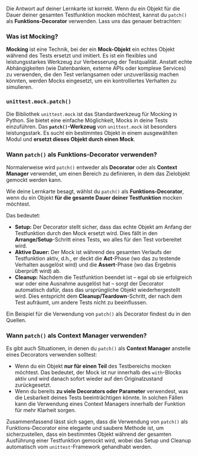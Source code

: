 Die Antwort auf deiner Lernkarte ist korrekt. Wenn du ein Objekt für die Dauer deiner gesamten Testfunktion mocken möchtest, kannst du `patch()` als **Funktions-Decorator** verwenden. Lass uns das genauer betrachten:

### Was ist Mocking?
**Mocking** ist eine Technik, bei der ein **Mock-Objekt** ein echtes Objekt während des Tests ersetzt und imitiert. Es ist ein flexibles und leistungsstarkes Werkzeug zur Verbesserung der Testqualität. Anstatt echte Abhängigkeiten (wie Datenbanken, externe APIs oder komplexe Services) zu verwenden, die den Test verlangsamen oder unzuverlässig machen könnten, werden Mocks eingesetzt, um ein kontrolliertes Verhalten zu simulieren.

### `unittest.mock.patch()`
Die Bibliothek `unittest.mock` ist das Standardwerkzeug für Mocking in Python. Sie bietet eine einfache Möglichkeit, Mocks in deine Tests einzuführen. Das **`patch()`-Werkzeug** von `unittest.mock` ist besonders leistungsstark. Es sucht ein bestimmtes Objekt in einem ausgewählten Modul und **ersetzt dieses Objekt durch einen Mock**.

### Wann `patch()` als Funktions-Decorator verwenden?
Normalerweise wird `patch()` entweder als **Decorator** oder als **Context Manager** verwendet, um einen Bereich zu definieren, in dem das Zielobjekt gemockt werden kann.

Wie deine Lernkarte besagt, wählst du `patch()` als **Funktions-Decorator**, wenn du ein Objekt **für die gesamte Dauer deiner Testfunktion** mocken möchtest.

Das bedeutet:
*   **Setup:** Der Decorator stellt sicher, dass das echte Objekt am Anfang der Testfunktion durch den Mock ersetzt wird. Dies fällt in den **Arrange/Setup**-Schritt eines Tests, wo alles für den Test vorbereitet wird.
*   **Aktive Dauer:** Der Mock ist während des gesamten Verlaufs der Testfunktion aktiv, d.h., er deckt die **Act**-Phase (wo das zu testende Verhalten ausgelöst wird) und die **Assert**-Phase (wo das Ergebnis überprüft wird) ab.
*   **Cleanup:** Nachdem die Testfunktion beendet ist – egal ob sie erfolgreich war oder eine Ausnahme ausgelöst hat – sorgt der Decorator automatisch dafür, dass das ursprüngliche Objekt wiederhergestellt wird. Dies entspricht dem **Cleanup/Teardown**-Schritt, der nach dem Test aufräumt, um andere Tests nicht zu beeinflussen.

Ein Beispiel für die Verwendung von `patch()` als Decorator findest du in den Quellen.

### Wann `patch()` als Context Manager verwenden?
Es gibt auch Situationen, in denen du `patch()` als **Context Manager** anstelle eines Decorators verwenden solltest:
*   Wenn du ein Objekt **nur für einen Teil** des Testbereichs mocken möchtest. Das bedeutet, der Mock ist nur innerhalb des `with`-Blocks aktiv und wird danach sofort wieder auf den Originalzustand zurückgesetzt.
*   Wenn du bereits **zu viele Decorators oder Parameter** verwendest, was die Lesbarkeit deines Tests beeinträchtigen könnte. In solchen Fällen kann die Verwendung eines Context Managers innerhalb der Funktion für mehr Klarheit sorgen.

Zusammenfassend lässt sich sagen, dass die Verwendung von `patch()` als Funktions-Decorator eine elegante und saubere Methode ist, um sicherzustellen, dass ein bestimmtes Objekt während der gesamten Ausführung einer Testfunktion gemockt wird, wobei das Setup und Cleanup automatisch vom `unittest`-Framework gehandhabt werden.